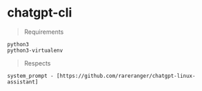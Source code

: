 # chatgpt-cli

> Requirements
```` 
python3
python3-virtualenv
````

> Respects
````
system_prompt - [https://github.com/rareranger/chatgpt-linux-assistant]
````

